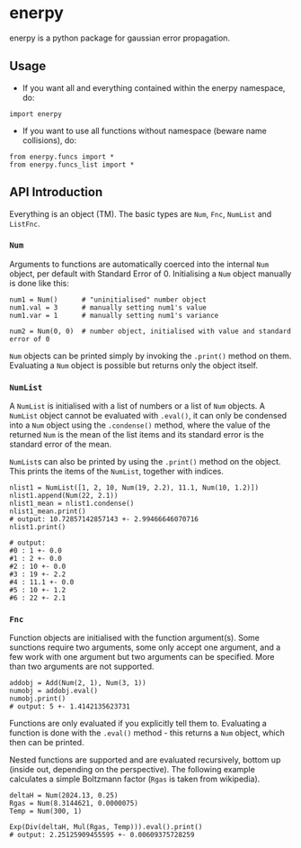 # enerpy

enerpy is a python package for gaussian error propagation.

## Usage

- If you want all and everything contained within the enerpy namespace, do:

`import enerpy`

- If you want to use all functions without namespace (beware name collisions), do:

```python3
from enerpy.funcs import *
from enerpy.funcs_list import *
```

## API Introduction

Everything is an object (TM). The basic types are `Num`, `Fnc`, `NumList` and `ListFnc`.

### `Num`

Arguments to functions are automatically coerced into the internal `Num` object, per default with Standard Error of 0. Initialising a `Num` object manually is done like this:

```python3
num1 = Num()      # "uninitialised" number object
num1.val = 3      # manually setting num1's value
num1.var = 1      # manually setting num1's variance

num2 = Num(0, 0)  # number object, initialised with value and standard error of 0
```

`Num` objects can be printed simply by invoking the `.print()` method on them.
Evaluating a `Num` object is possible but returns only the object itself.

### `NumList`

A `NumList` is initialised with a list of numbers or a list of `Num` objects. A `NumList` object cannot be evaluated with `.eval()`, it can only be condensed into a `Num` object using the `.condense()` method, where the value of the returned `Num` is the mean of the list items and its standard error is the standard error of the mean.

`NumList`s can also be printed by using the `.print()` method on the object. This prints the items of the `NumList`, together with indices.

```python3
nlist1 = NumList([1, 2, 10, Num(19, 2.2), 11.1, Num(10, 1.2)])
nlist1.append(Num(22, 2.1))
nlist1_mean = nlist1.condense()
nlist1_mean.print()
# output: 10.72857142857143 +- 2.99466646070716
nlist1.print()

# output:
#0 : 1 +- 0.0
#1 : 2 +- 0.0
#2 : 10 +- 0.0
#3 : 19 +- 2.2
#4 : 11.1 +- 0.0
#5 : 10 +- 1.2
#6 : 22 +- 2.1
```

### `Fnc`

Function objects are initialised with the function argument(s). Some sunctions require two arguments, some only accept one argument, and a few work with one argument but two arguments can be specified. More than two arguments are not supported.

```python3
addobj = Add(Num(2, 1), Num(3, 1))
numobj = addobj.eval()
numobj.print()
# output: 5 +- 1.4142135623731
```

Functions are only evaluated if you explicitly tell them to. Evaluating a function is done with the `.eval()` method - this returns a `Num` object, which then can be printed.

Nested functions are supported and are evaluated recursively, bottom up (inside out, depending on the perspective). The following example calculates a simple Boltzmann factor (`Rgas` is taken from wikipedia).

```python3
deltaH = Num(2024.13, 0.25)
Rgas = Num(8.3144621, 0.0000075)
Temp = Num(300, 1)

Exp(Div(deltaH, Mul(Rgas, Temp))).eval().print()
# output: 2.25125909455595 +- 0.00609375728259
```
